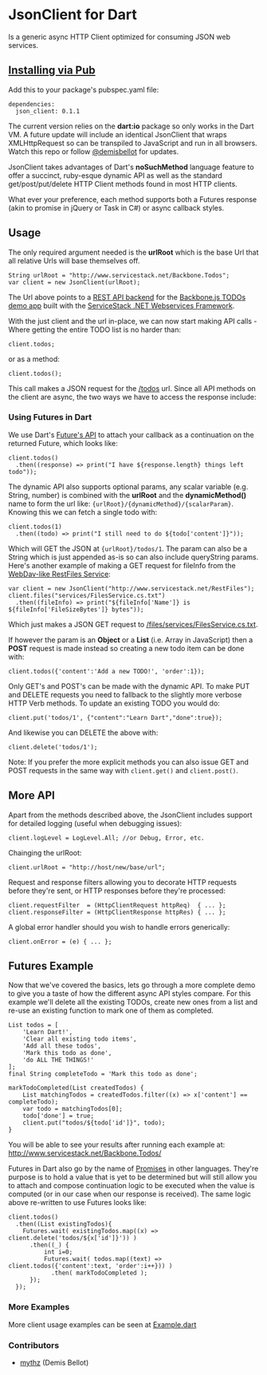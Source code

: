 JsonClient for Dart
===================

Is a generic async HTTP Client optimized for consuming JSON web services. 

## [Installing via Pub](http://pub.dartlang.org/packages/json_client)	

Add this to your package's pubspec.yaml file:

	dependencies:
	  json_client: 0.1.1

The current version relies on the **dart:io** package so only works in the Dart VM. A future update will include an 
identical JsonClient that wraps XMLHttpRequest so can be transpiled to JavaScript and run in all browsers. 
Watch this repo or follow [@demisbellot](http://twitter.com/demisbellot) for updates.

JsonClient takes advantages of Dart's **noSuchMethod** language feature to offer a succinct, ruby-esque dynamic API as well as the standard get/post/put/delete HTTP Client methods found in most HTTP clients. 

What ever your preference, each method supports both a Futures response (akin to promise in jQuery or Task in C#) or async callback styles.

## Usage

The only required argument needed is the **urlRoot** which is the base Url that all relative Urls will base themselves off.

    String urlRoot = "http://www.servicestack.net/Backbone.Todos";
    var client = new JsonClient(urlRoot);

The Url above points to a [REST API backend](http://www.servicestack.net/Backbone.Todos/metadata) for the [Backbone.js TODOs demo app](http://www.servicestack.net/Backbone.Todos) built with the [ServiceStack .NET Webservices Framework](http://www.servicestack.net). 

With the just client and the url in-place, we can now start making API calls - Where getting the entire TODO list is no harder than:

    client.todos;

or as a method:

    client.todos();

This call makes a JSON request for the [/todos](http://www.servicestack.net/Backbone.Todos/todos?format=json) url. Since all API methods on the client are async, the two ways we have to access the response include:

### Using Futures in Dart 

We use Dart's [Future's API](http://api.dartlang.org/dart_core/Future.html) to attach your callback as a continuation on the returned Future, which looks like:

    client.todos()
      .then((response) => print("I have ${response.length} things left todo"));

The dynamic API also supports optional params, any scalar variable (e.g. String, number) is combined with the **urlRoot** and the **dynamicMethod()** name to form the url like: `{urlRoot}/{dynamicMethod}/{scalarParam}`. Knowing this we can fetch a single todo with:

    client.todos(1)
      .then((todo) => print("I still need to do ${todo['content']}"));

Which will GET the JSON at `{urlRoot}/todos/1`. The param can also be a String which is just appended as-is so can also include queryString params. Here's another example of making a GET request for fileInfo from the [WebDav-like RestFiles Service](http://www.servicestack.net/RestFiles):

    var client = new JsonClient("http://www.servicestack.net/RestFiles");
    client.files("services/FilesService.cs.txt")
      .then((fileInfo) => print("${fileInfo['Name']} is ${fileInfo['FileSizeBytes']} bytes"));

Which just makes a JSON GET request to [/files/services/FilesService.cs.txt](http://www.servicestack.net/RestFiles/files/services/FilesService.cs.txt).

If however the param is an **Object** or a **List** (i.e. Array in JavaScript) then a **POST** request is made instead so creating a new todo item can be done with:

    client.todos({'content':'Add a new TODO!', 'order':1});

Only GET's and POST's can be made with the dynamic API. To make PUT and DELETE requests you need to fallback to the slightly more verbose HTTP Verb methods. To update an existing TODO you would do:

    client.put('todos/1', {"content":"Learn Dart","done":true});

And likewise you can DELETE the above with:

    client.delete('todos/1');

Note: If you prefer the more explicit methods you can also issue GET and POST requests in the same way with `client.get()` and `client.post()`.

## More API

Apart from the methods described above, the JsonClient includes support for detailed logging (useful when debugging issues):

    client.logLevel = LogLevel.All; //or Debug, Error, etc.

Chainging the urlRoot:

    client.urlRoot = "http://host/new/base/url";

Request and response filters allowing you to decorate HTTP requests before they're sent, or HTTP responses before they're processed:

    client.requestFilter  = (HttpClientRequest httpReq)  { ... };
    client.responseFilter = (HttpClientResponse httpRes) { ... };

A global error handler should you wish to handle errors generically:

    client.onError = (e) { ... };

## Futures Example

Now that we've covered the basics, lets go through a more complete demo to give you a taste of how the different async API styles compare. For this example we'll delete all the existing TODOs, create new ones from a list and re-use an existing function to mark one of them as completed.

    List todos = [
        'Learn Dart!', 
        'Clear all existing todo items',
        'Add all these todos',
        'Mark this todo as done',
        'do ALL THE THINGS!'
    ];
    final String completeTodo = 'Mark this todo as done';

    markTodoCompleted(List createdTodos) {
        List matchingTodos = createdTodos.filter((x) => x['content'] == completeTodo);
        var todo = matchingTodos[0];
        todo['done'] = true;
        client.put("todos/${todo['id']}", todo);    
    }

You will be able to see your results after running each example at:
http://www.servicestack.net/Backbone.Todos/    

Futures in Dart also go by the name of [Promises](http://en.wikipedia.org/wiki/Futures_and_promises) in other languages. They're purpose is to hold a value that is yet to be determined but will still allow you to attach and compose continuation logic to be executed when the value is computed (or in our case when our response is received). The same logic above re-written to use Futures looks like:

    client.todos()
      .then((List existingTodos){
        Futures.wait( existingTodos.map((x) => client.delete('todos/${x['id']}')) )
          .then((_) { 
              int i=0;
              Futures.wait( todos.map((text) => client.todos({'content':text, 'order':i++})) )
                .then( markTodoCompleted );
          });      
      });    

### More Examples

More client usage examples can be seen at [Example.dart](https://github.com/dartist/json_client/blob/master/bin/Example.dart)

### Contributors

  - [mythz](https://github.com/mythz) (Demis Bellot)
